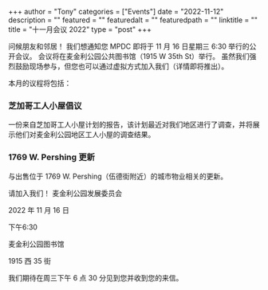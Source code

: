 
+++
author = "Tony"
categories = ["Events"]
date = "2022-11-12"
description = ""
featured = ""
featuredalt = ""
featuredpath = ""
linktitle = ""
title = "十一月会议 2022"
type = "post"
+++

问候朋友和邻居！ 我们想通知您 MPDC 即将于 11 月 16 日星期三 6:30 举行的公开会议。 会议将在麦金利公园公共图书馆（1915 W 35th St）举行。 虽然我们强烈鼓励现场参与，但您也可以通过虚拟方式加入我们（详情即将推出）。

本月的议程将包括：

### 芝加哥工人小屋倡议
一份来自芝加哥工人小屋计划的报告，该计划最近对我们地区进行了调查，并将展示他们对麦金利公园地区工人小屋的调查结果。

### 1769 W. Pershing 更新
与出售位于 1769 W. Pershing（伍德街附近）的城市物业相关的更新。


请加入我们！
麦金利公园发展委员会

2022 年 11 月 16 日

下午6:30

麦金利公园图书馆

1915 西 35 街

我们期待在周三下午 6 点 30 分见到您并收到您的来信。

<br/>
